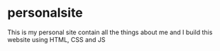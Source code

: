 # personalsite
This is my personal site contain all the things about me and I build this website using HTML, CSS and JS
